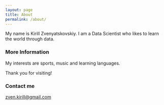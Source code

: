 ```yaml
---
layout: page
title: About
permalink: /about/
---
```


My name is Kirill Zvenyatskovskiy. I am a Data Scientist who likes to learn the world through data. 
### More Information

My interests are sports, music and learning languages.

Thank you for visiting!

### Contact me

[zven.kirill@gmail.com](mailto:zven.kirill@gmail.com)
